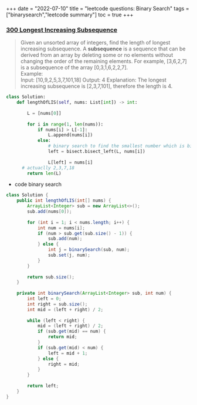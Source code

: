 +++
date = "2022-07-10"
title = "leetcode questions: Binary Search"
tags = ["binarysearch","leetcode summary"]
toc = true
+++

### [300 Longest Increasing Subsequence](https://yanjiyu.com/leetcode/300/)

> Given an unsorted array of integers, find the length of longest increasing subsequence. A **subsequence** is a sequence that can be derived from an array by deleting some or no elements without changing the order of the remaining elements. For example, [3,6,2,7] is a subsequence of the array [0,3,1,6,2,2,7].  
Example:  
Input: [10,9,2,5,3,7,101,18] Output: 4 Explanation: The longest increasing subsequence is [2,3,7,101], therefore the length is 4. 
```py
class Solution: 
    def lengthOfLIS(self, nums: List[int]) -> int:
        
        L = [nums[0]]
        
        for i in range(1, len(nums)):
            if nums[i] > L[-1]:
                L.append(nums[i])
            else:
                # binary search to find the smallest number which is bigger than nums[i]                  
                left = bisect.bisect_left(L, nums[i])
 
                L[left] = nums[i]
      # actuaclly 2,3,7,18
        return len(L)
```
- code binary search
```java
class Solution {
    public int lengthOfLIS(int[] nums) {
        ArrayList<Integer> sub = new ArrayList<>();
        sub.add(nums[0]);
        
        for (int i = 1; i < nums.length; i++) {
            int num = nums[i];
            if (num > sub.get(sub.size() - 1)) {
                sub.add(num);
            } else {
                int j = binarySearch(sub, num);
                sub.set(j, num);
            }
        }
        
        return sub.size();
    }
    
    private int binarySearch(ArrayList<Integer> sub, int num) {
        int left = 0;
        int right = sub.size();
        int mid = (left + right) / 2;
        
        while (left < right) {
            mid = (left + right) / 2;
            if (sub.get(mid) == num) {
                return mid;
            }
            if (sub.get(mid) < num) {
                left = mid + 1;
            } else {
                right = mid;
            }
        }
        
        return left;
    }
}
```
